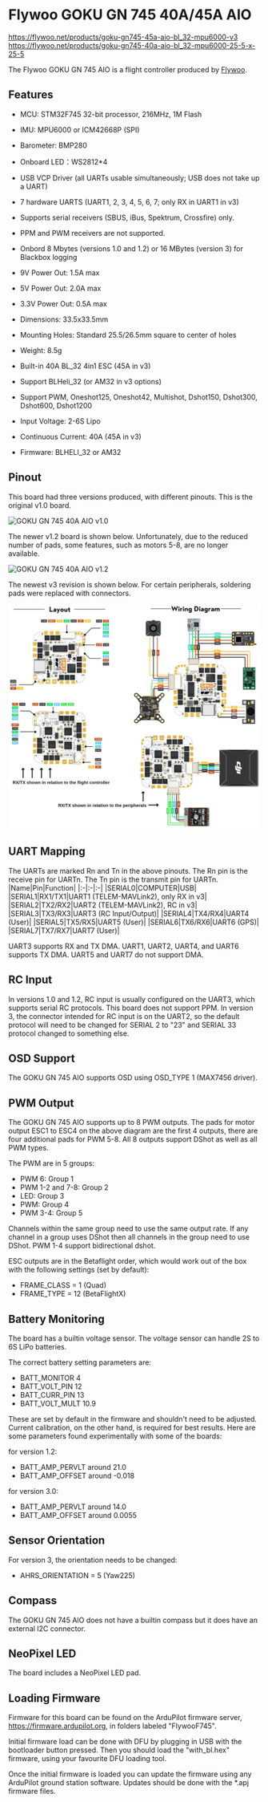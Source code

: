 # Flywoo GOKU GN 745 40A/45A AIO

https://flywoo.net/products/goku-gn745-45a-aio-bl_32-mpu6000-v3
https://flywoo.net/products/goku-gn745-40a-aio-bl_32-mpu6000-25-5-x-25-5

The Flywoo GOKU GN 745 AIO is a flight controller produced by [Flywoo](https://flywoo.net/).

## Features

- MCU: STM32F745 32-bit processor, 216MHz, 1M Flash
- IMU: MPU6000 or ICM42668P (SPI)
- Barometer: BMP280
- Onboard LED：WS2812*4
- USB VCP Driver (all UARTs usable simultaneously; USB does not take up a UART)
- 7 hardware UARTS (UART1, 2, 3, 4, 5, 6, 7; only RX in UART1 in v3)
- Supports serial receivers (SBUS, iBus, Spektrum, Crossfire) only.
- PPM and PWM receivers are not supported.
- Onbord 8 Mbytes (versions 1.0 and 1.2) or 16 MBytes (version 3) for Blackbox logging
- 9V Power Out: 1.5A max
- 5V Power Out: 2.0A max
- 3.3V Power Out: 0.5A max
- Dimensions: 33.5x33.5mm
- Mounting Holes: Standard 25.5/26.5mm square to center of holes 
- Weight: 8.5g

- Built-in 40A BL_32 4in1 ESC (45A in v3)
- Support BLHeli_32 (or AM32 in v3 options)
- Support PWM, Oneshot125, Oneshot42, Multishot, Dshot150, Dshot300, Dshot600, Dshot1200
- Input Voltage: 2-6S Lipo
- Continuous Current: 40A (45A in v3)
- Firmware: BLHELI_32 or AM32

## Pinout

This board had three versions produced, with different pinouts. This is the original v1.0 board.

![GOKU GN 745 40A AIO v1.0](GOKUGN745AIO_v1.0_Pinout.png "GOKU GN 745 40A AIO v1.0")

The newer v1.2 board is shown below. Unfortunately, due to the reduced number of pads, some features, such as motors 5-8, are no longer available.

![GOKU GN 745 40A AIO v1.2](GOKUGN745AIO_v1.2_Pinout.jpg "GOKU GN 745 40A AIO v1.2")

The newest v3 revision is shown below. For certain peripherals, soldering pads were replaced with connectors.

![GOKU GN 745 45A AIO v3.0](GOKUGN745AIO_v3.0_Pinout.jpg "GOKU GN 745 45A AIO v3.0")

## UART Mapping

The UARTs are marked Rn and Tn in the above pinouts. The Rn pin is the
receive pin for UARTn. The Tn pin is the transmit pin for UARTn.
|Name|Pin|Function|
|:-|:-|:-|
|SERIAL0|COMPUTER|USB|
|SERIAL1|RX1/TX1|UART1 (TELEM-MAVLink2), only RX in v3|
|SERIAL2|TX2/RX2|UART2 (TELEM-MAVLink2), RC in v3|
|SERIAL3|TX3/RX3|UART3 (RC Input/Output)|
|SERIAL4|TX4/RX4|UART4 (User)|
|SERIAL5|TX5/RX5|UART5 (User)|
|SERIAL6|TX6/RX6|UART6 (GPS)|
|SERIAL7|TX7/RX7|UART7 (User)|

UART3 supports RX and TX DMA. UART1, UART2, UART4, and UART6 supports TX DMA. UART5 and UART7 do not support DMA.

## RC Input
 
In versions 1.0 and 1.2, RC input is usually configured on the UART3, which supports serial RC protocols. This board does not support PPM.
In version 3, the connector intended for RC input is on the UART2, so the default protocol will need to be changed for SERIAL 2 to "23" and SERIAL 33 protocol changed to something else.
 
## OSD Support

The GOKU GN 745 AIO supports OSD using OSD_TYPE 1 (MAX7456 driver).

## PWM Output

The GOKU GN 745 AIO supports up to 8 PWM outputs. The pads for motor output ESC1 to ESC4 on the above diagram are the first 4 outputs, there are four additional pads for PWM 5-8. All 8 outputs support DShot as well as all PWM types.

The PWM are in 5 groups:

 - PWM 6: Group 1
 - PWM 1-2 and 7-8: Group 2
 - LED: Group 3
 - PWM: Group 4
 - PWM 3-4: Group 5

Channels within the same group need to use the same output rate. If
any channel in a group uses DShot then all channels in the group need
to use DShot. PWM 1-4 support bidirectional dshot.

ESC outputs are in the Betaflight order, which would work out of the box with the following settings (set by default):
 - FRAME_CLASS = 1 (Quad)
 - FRAME_TYPE = 12 (BetaFlightX)


## Battery Monitoring

The board has a builtin voltage sensor. The voltage sensor can handle 2S to 6S
LiPo batteries.

The correct battery setting parameters are:

 - BATT_MONITOR 4
 - BATT_VOLT_PIN 12
 - BATT_CURR_PIN 13
 - BATT_VOLT_MULT 10.9

These are set by default in the firmware and shouldn't need to be adjusted. Current calibration, on the other hand, is required for best results. Here are some parameters found experimentally with some of the boards:

for version 1.2: 
 - BATT_AMP_PERVLT around 21.0
 - BATT_AMP_OFFSET around -0.018

for version 3.0:
 - BATT_AMP_PERVLT around 14.0
 - BATT_AMP_OFFSET around 0.0055

## Sensor Orientation

For version 3, the orientation needs to be changed:
 - AHRS_ORIENTATION = 5 (Yaw225)

## Compass

The GOKU GN 745 AIO does not have a builtin compass but it does have an external I2C connector.

## NeoPixel LED

The board includes a NeoPixel LED pad.

## Loading Firmware

Firmware for this board can be found on the ArduPilot firmware server, https://firmware.ardupilot.org, in folders labeled "FlywooF745".

Initial firmware load can be done with DFU by plugging in USB with the
bootloader button pressed. Then you should load the "with_bl.hex"
firmware, using your favourite DFU loading tool.

Once the initial firmware is loaded you can update the firmware using
any ArduPilot ground station software. Updates should be done with the
*.apj firmware files.
